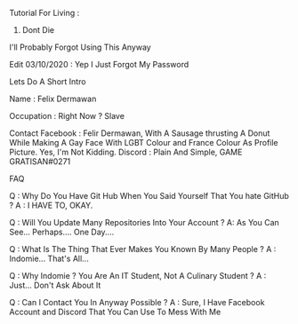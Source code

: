 Tutorial For Living :

1. Dont Die

I'll Probably Forgot Using This Anyway

Edit 03/10/2020 : Yep I Just Forgot My Password

Lets Do A Short Intro

Name : Felix Dermawan

Occupation : Right Now ? Slave

Contact
Facebook : Felir Dermawan, With A Sausage thrusting A Donut While Making A Gay Face With LGBT Colour and France Colour As Profile Picture. Yes, I'm Not Kidding.
Discord : Plain And Simple, GAME GRATISAN#0271

FAQ

Q : Why Do You Have Git Hub When You Said Yourself That You hate GitHub ?
A : I HAVE TO, OKAY.

Q : Will You Update Many Repositories Into Your Account ?
A: As You Can See... Perhaps.... One Day....

Q : What Is The Thing That Ever Makes You Known By Many People ?
A : Indomie... That's All...

Q : Why Indomie ? You Are An IT Student, Not A Culinary Student ?
A : Just... Don't Ask About It

Q : Can I Contact You In Anyway Possible ?
A : Sure, I Have Facebook Account and Discord That You Can Use To Mess With Me
